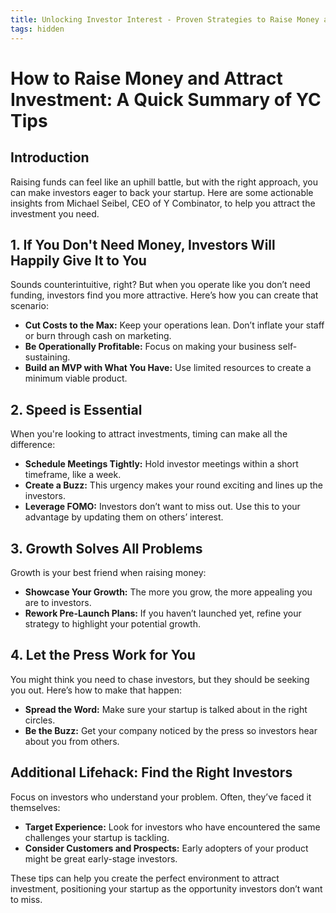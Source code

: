 ```yaml
---
title: Unlocking Investor Interest - Proven Strategies to Raise Money and Attract Funding
tags: hidden
---
```

# How to Raise Money and Attract Investment: A Quick Summary of YC Tips

## Introduction

Raising funds can feel like an uphill battle, but with the right approach, you can make investors eager to back your startup. Here are some actionable insights from Michael Seibel, CEO of Y Combinator, to help you attract the investment you need.

## 1. If You Don't Need Money, Investors Will Happily Give It to You

Sounds counterintuitive, right? But when you operate like you don’t need funding, investors find you more attractive. Here’s how you can create that scenario:

- **Cut Costs to the Max:** Keep your operations lean. Don’t inflate your staff or burn through cash on marketing.
- **Be Operationally Profitable:** Focus on making your business self-sustaining.
- **Build an MVP with What You Have:** Use limited resources to create a minimum viable product.

## 2. Speed is Essential

When you're looking to attract investments, timing can make all the difference:

- **Schedule Meetings Tightly:** Hold investor meetings within a short timeframe, like a week.
- **Create a Buzz:** This urgency makes your round exciting and lines up the investors.
- **Leverage FOMO:** Investors don’t want to miss out. Use this to your advantage by updating them on others’ interest.

## 3. Growth Solves All Problems

Growth is your best friend when raising money:

- **Showcase Your Growth:** The more you grow, the more appealing you are to investors.
- **Rework Pre-Launch Plans:** If you haven’t launched yet, refine your strategy to highlight your potential growth.

## 4. Let the Press Work for You

You might think you need to chase investors, but they should be seeking you out. Here’s how to make that happen:

- **Spread the Word:** Make sure your startup is talked about in the right circles.
- **Be the Buzz:** Get your company noticed by the press so investors hear about you from others.

## Additional Lifehack: Find the Right Investors

Focus on investors who understand your problem. Often, they’ve faced it themselves:

- **Target Experience:** Look for investors who have encountered the same challenges your startup is tackling.
- **Consider Customers and Prospects:** Early adopters of your product might be great early-stage investors.

These tips can help you create the perfect environment to attract investment, positioning your startup as the opportunity investors don’t want to miss.